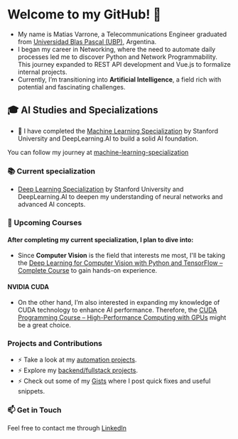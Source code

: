 <!--
**mvarrone/mvarrone** is a ✨ _special_ ✨ repository because its `README.md` (this file) appears on your GitHub profile.

Here are some ideas to get you started:

- 🔭 I’m currently working on ...
- 🌱 I’m currently learning ...
- 👯 I’m looking to collaborate on ...
- 🤔 I’m looking for help with ...
- 💬 Ask me about ...
- 📫 How to reach me: ...
- 😄 Pronouns: ...
- ⚡ Fun fact: ...


### Hi there 👋
-->

# Welcome to my GitHub! 👋

- My name is Matias Varrone, a Telecommunications Engineer graduated from [Universidad Blas Pascal (UBP)](https://www.ubp.edu.ar), Argentina.
- I began my career in Networking, where the need to automate daily processes led me to discover Python and Network Programmability. This journey expanded to REST API development and Vue.js to formalize internal projects.
- Currently, I’m transitioning into **Artificial Intelligence**, a field rich with potential and fascinating challenges.

## 🎓 AI Studies and Specializations
- 🌱 I have completed the [Machine Learning Specialization](https://www.coursera.org/specializations/machine-learning-introduction) by Stanford University and DeepLearning.AI to build a solid AI foundation.

You can follow my journey at [machine-learning-specialization](https://github.com/mvarrone/machine-learning-specialization)

### 📚 Current specialization
- [Deep Learning Specialization](https://www.coursera.org/specializations/deep-learning) by Stanford University and DeepLearning.AI to deepen my understanding of neural networks and advanced AI concepts.

### 📅 Upcoming Courses
#### After completing my current specialization, I plan to dive into:
  - Since **Computer Vision** is the field that interests me most, I'll be taking the [Deep Learning for Computer Vision with Python and TensorFlow – Complete Course](https://www.youtube.com/watch?v=IA3WxTTPXqQ&t=4202s) to gain hands-on experience.

#### NVIDIA CUDA
  - On the other hand, I’m also interested in expanding my knowledge of CUDA technology to enhance AI performance. Therefore, the [CUDA Programming Course – High-Performance Computing with GPUs](https://www.youtube.com/watch?v=86FAWCzIe_4&t=11761s) might be a great choice.

### Projects and Contributions
- ⚡ Take a look at my [automation projects](https://github.com/mvarrone/automation-projects).
- ⚡ Explore my [backend/fullstack projects](https://github.com/mvarrone/app-projects).
- ⚡ Check out some of my [Gists](https://gist.github.com/mvarrone) where I post quick fixes and useful snippets.

### 📫 Get in Touch
Feel free to contact me through [LinkedIn](https://www.linkedin.com/in/matiasvarrone/)
